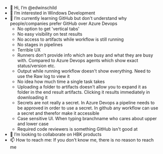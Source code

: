 - 👋 Hi, I’m @edwinschild
- 👀 I’m interested in Windows Development
- 🌱 I’m currently learning GitHub but don't understand why people/companies prefer GitHub over Azure Devops
   - No option to get 'vertical tabs'
   - No easy visibility on test results
   - No access to artifacts while workflow is still running
   - No stages in pipelines
   - Terrible UX
   - Runners don't provide info which are busy and what they are busy with. Compared to Azure Devops agents which show exact status/version etc.
   - Output while running workflow doesn't show everything. Need to use the Raw log to view it
   - No idea how much time a single task takes
   - Uploading a folder to artifacts doesn't allow you to expand it as folder in the end result artifacts. Clicking it results immediately in downloading it
   - Secrets are not really a secret. In Azure Devops a pipeline needs to be approved in order to use a secret. In github any workflow can use a secret and therefor make it accessible
   - Case sensitive UI. When typing branchname who cares about upper and lower case
   - Required code reviewers is something GitHub isn't good at
- 💞️ I’m looking to collaborate on HBK products
- 📫 How to reach me: If you don't know me, there is no reason to reach me

<!---
edwinschild/edwinschild is a ✨ special ✨ repository because its `README.md` (this file) appears on your GitHub profile.
You can click the Preview link to take a look at your changes.
--->
